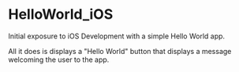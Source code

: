# HelloWorld_iOS
Initial exposure to iOS Development with a simple Hello World app.

All it does is displays a "Hello World" button that displays a message welcoming the user to the app.

